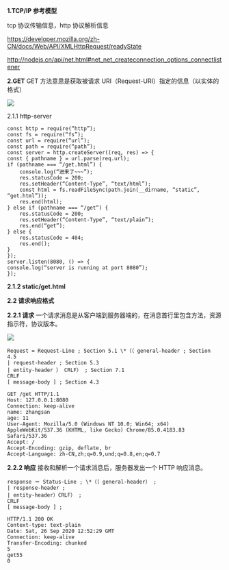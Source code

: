 **1.TCP/IP 参考模型**

tcp 协议传输信息，http 协议解析信息

https://developer.mozilla.org/zh-CN/docs/Web/API/XMLHttpRequest/readyState

http://nodejs.cn/api/net.html#net_net_createconnection_options_connectlistener

**2.GET**
GET 方法意思是获取被请求 URI（Request-URI）指定的信息（以实体的格式）

<img src='https://image-c.weimobwmc.com/wrz/cd26bf76d97f4798914cdbae7337ddae.png'>

2.1.1 http-server

```
const http = require(“http”);
const fs = require(“fs”);
const url = require(“url”);
const path = require(“path”);
const server = http.createServer((req, res) => {
const { pathname } = url.parse(req.url);
if (pathname === “/get.html”) {
    console.log(“进来了~~~”);
    res.statusCode = 200;
    res.setHeader(“Content-Type”, “text/html”);
    const html = fs.readFileSync(path.join(__dirname, “static”, “get.html”));
    res.end(html);
} else if (pathname === “/get”) {
    res.statusCode = 200;
    res.setHeader(“Content-Type”, “text/plain”);
    res.end(“get”);
} else {
    res.statusCode = 404;
    res.end();
}
});
server.listen(8080, () => {
console.log(“server is running at port 8080”);
});
```

**2.1.2 static/get.html**

**2.2 请求响应格式**

**2.2.1 请求**
一个请求消息是从客户端到服务器端的，在消息首行里包含方法，资源指示符，协议版本。

<img src='https://image-c.weimobwmc.com/wrz/a67f36dbbed94bc8a99ea02c16e34e41.png'>

```
Request = Request-Line ; Section 5.1 \*（（ general-header ; Section 4.5
| request-header ; Section 5.3
| entity-header ） CRLF） ; Section 7.1
CRLF
[ message-body ] ; Section 4.3

GET /get HTTP/1.1
Host: 127.0.0.1:8080
Connection: keep-alive
name: zhangsan
age: 11
User-Agent: Mozilla/5.0 (Windows NT 10.0; Win64; x64) AppleWebKit/537.36 (KHTML, like Gecko) Chrome/85.0.4183.83 Safari/537.36
Accept: /
Accept-Encoding: gzip, deflate, br
Accept-Language: zh-CN,zh;q=0.9,und;q=0.8,en;q=0.7
```

**2.2.2 响应**
接收和解析一个请求消息后，服务器发出一个 HTTP 响应消息。

```
response ＝ Status-Line ; \*（（ general-header） ;
| response-header ;
| entity-header）CRLF） ;
CRLF
[ message-body ] ;

HTTP/1.1 200 OK
Context-type: text-plain
Date: Sat, 26 Sep 2020 12:52:29 GMT
Connection: keep-alive
Transfer-Encoding: chunked
5
get55
0
```
